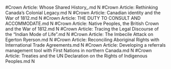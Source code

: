 #Crown
Article: Whose Shared History_.md N
#Crown
Article: Rethinking Canada’s Colonial Legacy.md N
#Crown
Article: Canadian identity and the War of 1812.md N
#Crown
Article: THE DUTY TO CONSULT AND ACCOMMODATE.md N
#Crown
Article: Native Peoples, the British Crown and the War of 1812.md N
#Crown
Article: Tracing the Legal Discourse of the “Indian Mode of Life”.md N
#Crown
Article: The Imbecile Attack on Egerton Ryerson.md N
#Crown
Article: Reconciling Aboriginal Rights with International Trade Agreements.md N
#Crown
Article: Developing a referrals management tool with First Nations in northern Canada.md N
#Crown
Article: Treaties and the UN Declaration on the Rights of Indigenous Peoples.md N
